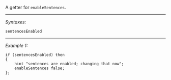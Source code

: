 A getter for `enableSentences`.


---
*Syntaxes:*

`sentencesEnabled`

---
*Example 1:*

```sqf
if (sentencesEnabled) then
{
	hint "sentences are enabled; changing that now";
	enableSentences false;
};
```